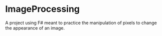# ImageProcessing
A project using F# meant to practice the manipulation of pixels to change the appearance of an image.
